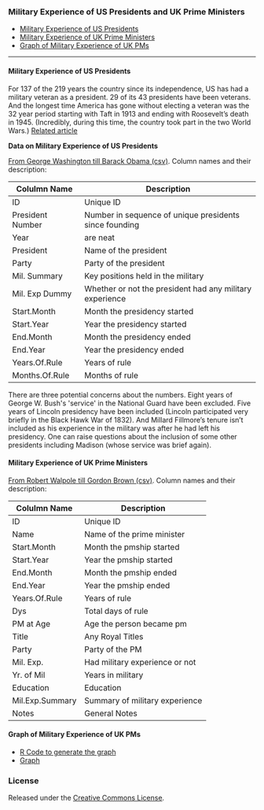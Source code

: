 ### Military Experience of US Presidents and UK Prime Ministers

* [Military Experience of US Presidents](#military-experience-of-us-presidents)
* [Military Experience of UK Prime Ministers](#military-experience-of-uk-prime-ministers)
* [Graph of Military Experience of UK PMs](#graph-of-military-experience-of-uk-pms)

----

#### Military Experience of US Presidents

For 137 of the 219 years the country since its independence, US has had a military veteran as a president. 29 of its 43 presidents have been veterans. And the longest time America has gone without electing a veteran was the 32 year period starting with Taft in 1913 and ending with Roosevelt’s death in 1945. (Incredibly, during this time, the country took part in the two World Wars.) [Related article](http://gbytes.gsood.com/2008/04/23/military-experience-of-us-presidents-1789-%E2%80%93-2008/)

**Data on Military Experience of US Presidents** 

[From George Washington till Barack Obama (csv)](USPresMilExp.csv). Column names and their description: 

| Colulmn Name   	  | Description   | 
| --------------------|---------------|
| ID      			  | Unique ID 	|
| President Number    | Number in sequence of unique presidents since founding     |
| Year 				  | are neat      |
| President 		  | Name of the president|
| Party 			  | Party of the president|
| Mil. Summary 		  | Key positions held in the military|
| Mil. Exp Dummy	  | Whether or not the president had any military experience|
| Start.Month 		  | Month the presidency started|
| Start.Year 		  | Year the presidency started|
| End.Month 		  | Month the presidency ended|
| End.Year 			  | Year the presidency ended|
| Years.Of.Rule 	  | Years of rule|
| Months.Of.Rule   	  | Months of rule|

There are three potential concerns about the numbers. Eight years of George W. Bush's 'service' in the National Guard have been excluded. Five years of Lincoln presidency have been included (Lincoln participated very briefly in the Black Hawk War of 1832). And Millard Fillmore’s tenure isn’t included as his experience in the military was after he had left his presidency. One can raise questions about the inclusion of some other presidents including Madison (whose service was brief again).

#### Military Experience of UK Prime Ministers

[From Robert Walpole till Gordon Brown  (csv)](UKPMMilExp.csv). Column names and their description: 

| Colulmn Name   	  | Description   | 
| --------------------|---------------|
| ID      			  | Unique ID 	|
| Name  		  	  | Name of the prime minister|
| Start.Month 		  | Month the pmship started|
| Start.Year 		  | Year the pmship started|
| End.Month 		  | Month the pmship ended|
| End.Year 			  | Year the pmship ended|
| Years.Of.Rule 	  | Years of rule|
| Dys   	  		  | Total days of rule|
| PM at Age   	  	  | Age the person became pm|
| Title   	  	  	  | Any Royal Titles|
| Party   	  	  	  | Party of the PM|
| Mil. Exp.   	  	  | Had military experience or not|
| Yr. of Mil   	  	  | Years in  military|
| Education   	  	  | Education|
| Mil.Exp.Summary     | Summary of military experience|
| Notes     		  | General Notes|

#### Graph of Military Experience of UK PMs
* [R Code to generate the graph](mil_plots.R)
* [Graph](ukmil.pdf)

### License
Released under the [Creative Commons License](License.md).

